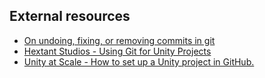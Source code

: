 ## External resources
- [On undoing, fixing, or removing commits in git](https://sethrobertson.github.io/GitFixUm/fixup.html)
- [Hextant Studios - Using Git for Unity Projects](https://hextantstudios.com/unity-using-git/)
- [Unity at Scale - How to set up a Unity project in GitHub.](https://unityatscale.com/unity-version-control-guide/how-to-setup-unity-project-on-github/)
